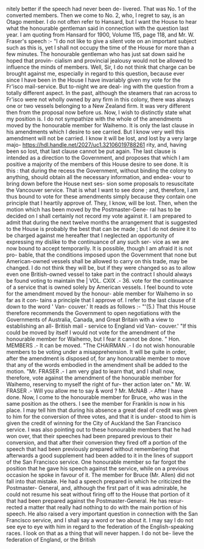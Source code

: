 nitely better if the speech had never been de- livered. That was No. 1 of the converted members. Then we come to No. 2, who, I regret to say, is an Otago member. I do not often refer to Hansard, but I want the House to hear what the honourable gentleman said in connection with the question last year. I am quoting from Hansard for 1900, Volume 115, page 118, and Mr. W. Fraser's speech :- "I do not like to give a silent vote on an important subject such as this is, yet I shall not occupy the time of the House for more than a few minutes. The honourable gentleman who has just sat down said he hoped that provin- cialism and provincial jealousy would not be allowed to influence the minds of members. Well, Sir, I do not think that charge can be brought against me, especially in regard to this question, because ever since I have been in the House I have invariably given my vote for the Fr'isco mail-service. But to-night we are deal- ing with the question from a totally different aspect. In the past, although the steamers that ran across to Fr'isco were not wholly owned by any firm in this colony, there was always one or two vessels belonging to a New Zealand firm. It was very different then from the proposal now before us. Now, I wish to distinctly state what my position is. I do not sympathize with the whole of the amendments moved by the honourable member for Waihemo. It is only the last clause in his amendments which I desire to see carried. But I know very well this amendment will not be carried. I know it will be lost, and lost by a very large majo- https://hdl.handle.net/2027/uc1.32106019788261 rity, and, having been so lost, that last clause cannot be put again. The last clause is intended as a direction to the Government, and proposes that which I am positive a majority of the members of this House desire to see done. It is this : that during the recess the Government, without binding the colony to anything, should obtain all the necessary information, and endea- vour to bring down before the House next ses- sion some proposals to resuscitate the Vancouver service. That is what I want to see done ; and, therefore, I am thus bound to vote for these amendments simply because they contain one principle that I heartily approve of. They, I know, will be lost. Then, when the motion which has been moved by the Postmaster-Gene- ral has to be decided on I shall certainly not record my vote against it. I am prepared to admit that during the next twelve months the arrangement that is suggested to the House is probably the best that can be made ; but I do not desire it to be charged against me hereafter that I neglected an opportunity of expressing my dislike to the continuance of any such ser- vice as we are now bound to accept temporarily. It is possible, though I am afraid it is not pro- bable, that the conditions imposed upon the Government that none but American-owned vessels shall be allowed to carry on this trade, may be changed. I do not think they will be, but if they were changed so as to allow even one British-owned vessel to take part in the contract I should always be found voting to maintain the | VOL. CXIX .- 36. vote for the continuance of a service that is owned solely by American vessels. I feel bound to vote for the amendment moved by the honour- able member for Waihemo in so far as it con- tains a principle that I approve of. I refer to the last clause of it down to the word ' Van- couver.' It reads as follows :- "'(5.) That this House therefore recommends the Government to open negotiations with the Governments of Australia, Canada, and Great Britain with a view to establishing an all- British mail - service to England vid Van- couver.' "If this could be moved by itself I would not vote for the amendment of the honourable member for Waihemo, but I fear it cannot be done. " Hon. MEMBERS .- It can be moved. "The CHAIRMAN .- I do not wish honourable members to be voting under a misapprehension. It will be quite in order, after the amendment is disposed of, for any honourable member to move that any of the words embodied in the amendment shall be added to the motion. "Mr. FRASER .- I am very glad to learn that, and I shall now, therefore, vote against the amendment of the honourable member for Waihemo, reserving to myself the right of fur- ther action later on." Mr. W. FRASER .- Will you allow me to say & word ? Mr. McNAB .- After I have done. Now, I come to the honourable member for Bruce, who was in the same position as the others. I see the member for Franklin is now in his place. I may tell him that during his absence a great deal of credit was given to him for the conversion of three votes, and that it is under- stood to him is given the credit of winning for the City of Auckland the San Francisco service. I was also pointing out to these honourable members that he had won over, that their speeches had been prepared previous to their conversion, and that after their conversion they fired off a portion of the speech that had been previously prepared without remembering that afterwards a good supplement had been added to it in the lines of support of the San Francisco service. One honourable member so far forgot the position that he gave his speech against the service, while on a previous occasion he spoke in favour of it. The member for Bruce (Mr. Allen) did not fall into that mistake. He had a speech prepared in which he criticized the Postmaster- General, and, although the first part of it was admirable, he could not resume his seat without firing off to the House that portion of it that had been prepared against the Postmaster-General. He has resur- rected a matter that really had nothing to do with the main portion of his speech. He also raised a very important question in connection with the San Francisco service, and I shall say a word or two about it. I may say I do not see eye to eye with him in regard to the federation of the English-speaking races. I look on that as a thing that will never happen. I do not be- lieve the federation of England, or the British 